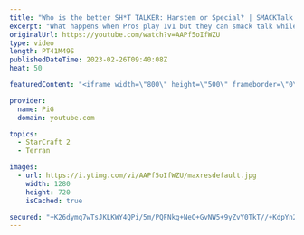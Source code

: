 ```yaml
---
title: "Who is the better SH*T TALKER: Harstem or Special? | SMACKTalk #1 - StarCraft 2"
excerpt: "What happens when Pros play 1v1 but they can smack talk while playing? Imagine telling Yo mamma jokes to throw your opponent off :P That's SMACKTalk, a new show format by PiG!  First up, Harstem the Captain himself against none other than Special!  At the end of the series, the live audience gets to"
originalUrl: https://youtube.com/watch?v=AAPf5oIfWZU
type: video
length: PT41M49S
publishedDateTime: 2023-02-26T09:40:08Z
heat: 50

featuredContent: "<iframe width=\"800\" height=\"500\" frameborder=\"0\" src=\"https://www.youtube.com/embed/AAPf5oIfWZU\" allow=\"accelerometer; autoplay; encrypted-media; gyroscope; picture-in-picture\" allowfullscreen></iframe>"

provider:
  name: PiG
  domain: youtube.com

topics:
  - StarCraft 2
  - Terran

images:
  - url: https://i.ytimg.com/vi/AAPf5oIfWZU/maxresdefault.jpg
    width: 1280
    height: 720
    isCached: true

secured: "+K26dymq7wTsJKLKWY4QPi/5m/PQFNkg+NeO+GvNW5+9yZvY0TkT//+KdpYn2Zv4zRBkmKptTRyauhyTae0XUvSC7VGD4ROMQcOzh/xbfLc8CYxAZrLfi/OR9F0urkbnjuStQpULhaHGtwtX3Mxh7vG3oKK/4kwkJr/Rb4Il8oRuus2KTcwidi44FsU00e4aeBrQ+bocKPxzUZmcC+v52Lk16dxEZ/Fuv4rmmIbq/2MuwE+n02KaIT0ZOcNtethc9Kr2teZdmRVHnVZTQeFySpFRRj1Fe8+8iW/qCMhASqTa+eNPkrWF5UgjLGTNIVybT1g3WJtpgjyVv0HUqy6i9O3NSvi3EYvYmvRqYcfk7wtmlyxsDQLCQFWsqXVQj+uKVmEXCKA+okgc/WZz3iq2W9EYSPZBGy7prfL+a9tZm6c=;QAA91vPxVMcQ2ao3C5NBEA=="
---
```


